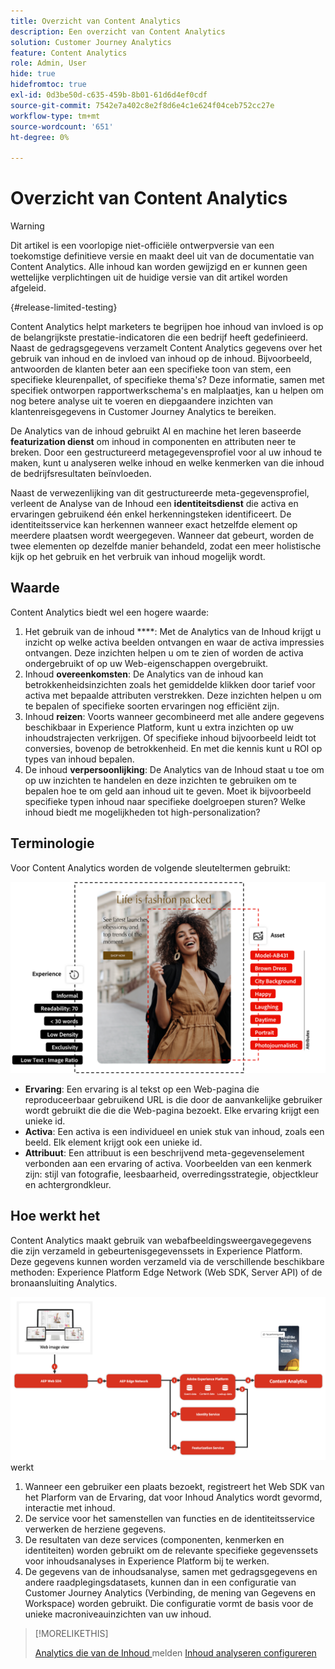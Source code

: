 ```yaml
---
title: Overzicht van Content Analytics
description: Een overzicht van Content Analytics
solution: Customer Journey Analytics
feature: Content Analytics
role: Admin, User
hide: true
hidefromtoc: true
exl-id: 0d3be50d-c635-459b-8b01-61d6d4ef0cdf
source-git-commit: 7542e7a402c8e2f8d6e4c1e624f04ceb752cc27e
workflow-type: tm+mt
source-wordcount: '651'
ht-degree: 0%

---
```


# Overzicht van Content Analytics

<!-- 
This is a placeholder article for upcoming Content Analytics documentation. Currently used to set up contextual help entries for developer working on onboarding UI and workspace UI 
-->

>[!WARNING]
>
>Dit artikel is een voorlopige niet-officiële ontwerpversie van een toekomstige definitieve versie en maakt deel uit van de documentatie van Content Analytics. Alle inhoud kan worden gewijzigd en er kunnen geen wettelijke verplichtingen uit de huidige versie van dit artikel worden afgeleid.
>

{#release-limited-testing}

Content Analytics helpt marketers te begrijpen hoe inhoud van invloed is op de belangrijkste prestatie-indicatoren die een bedrijf heeft gedefinieerd. Naast de gedragsgegevens verzamelt Content Analytics gegevens over het gebruik van inhoud en de invloed van inhoud op de inhoud. Bijvoorbeeld, antwoorden de klanten beter aan een specifieke toon van stem, een specifieke kleurenpallet, of specifieke thema&#39;s? Deze informatie, samen met specifiek ontworpen rapportwerkschema&#39;s en malplaatjes, kan u helpen om nog betere analyse uit te voeren en diepgaandere inzichten van klantenreisgegevens in Customer Journey Analytics te bereiken.

De Analytics van de inhoud gebruikt AI en machine het leren baseerde **featurization dienst** om inhoud in componenten en attributen neer te breken. Door een gestructureerd metagegevensprofiel voor al uw inhoud te maken, kunt u analyseren welke inhoud en welke kenmerken van die inhoud de bedrijfsresultaten beïnvloeden.

Naast de verwezenlijking van dit gestructureerde meta-gegevensprofiel, verleent de Analyse van de Inhoud een **identiteitsdienst** die activa en ervaringen gebruikend één enkel herkenningsteken identificeert. De identiteitsservice kan herkennen wanneer exact hetzelfde element op meerdere plaatsen wordt weergegeven. Wanneer dat gebeurt, worden de twee elementen op dezelfde manier behandeld, zodat een meer holistische kijk op het gebruik en het verbruik van inhoud mogelijk wordt.

## Waarde

Content Analytics biedt wel een hogere waarde:

1. Het gebruik van de inhoud ****: Met de Analytics van de Inhoud krijgt u inzicht op welke activa beelden ontvangen en waar de activa impressies ontvangen. Deze inzichten helpen u om te zien of worden de activa ondergebruikt of op uw Web-eigenschappen overgebruikt.
1. Inhoud **overeenkomsten**: De Analytics van de inhoud kan betrokkenheidsinzichten zoals het gemiddelde klikken door tarief voor activa met bepaalde attributen verstrekken. Deze inzichten helpen u om te bepalen of specifieke soorten ervaringen nog efficiënt zijn.
1. Inhoud **reizen**: Voorts wanneer gecombineerd met alle andere gegevens beschikbaar in Experience Platform, kunt u extra inzichten op uw inhoudstrajecten verkrijgen. Of specifieke inhoud bijvoorbeeld leidt tot conversies, bovenop de betrokkenheid. En met die kennis kunt u ROI op types van inhoud bepalen.
1. De inhoud **verpersoonlijking**: De Analytics van de Inhoud staat u toe om op uw inzichten te handelen en deze inzichten te gebruiken om te bepalen hoe te om geld aan inhoud uit te geven. Moet ik bijvoorbeeld specifieke typen inhoud naar specifieke doelgroepen sturen? Welke inhoud biedt me mogelijkheden tot high-personalization?

## Terminologie

Voor Content Analytics worden de volgende sleuteltermen gebruikt:

![ Assets en ervaringen ](/help/content-analytics/assets//content-analytics-experience-asset.png)

* **Ervaring**: Een ervaring is al tekst op een Web-pagina die reproduceerbaar gebruikend URL is die door de aanvankelijke gebruiker wordt gebruikt die die die Web-pagina bezoekt. Elke ervaring krijgt een unieke id.
* **Activa**: Een activa is een individueel en uniek stuk van inhoud, zoals een beeld. Elk element krijgt ook een unieke id.
* **Attribuut**: Een attribuut is een beschrijvend meta-gegevenselement verbonden aan een ervaring of activa. Voorbeelden van een kenmerk zijn: stijl van fotografie, leesbaarheid, overredingsstrategie, objectkleur en achtergrondkleur.

## Hoe werkt het

Content Analytics maakt gebruik van webafbeeldingsweergavegegevens die zijn verzameld in gebeurtenisgegevenssets in Experience Platform. Deze gegevens kunnen worden verzameld via de verschillende beschikbare methoden: Experience Platform Edge Network (Web SDK, Server API) of de bronaansluiting Analytics.

![ Analytics van de Inhoud - hoe het ](assets/how-it-works.png) werkt


1. Wanneer een gebruiker een plaats bezoekt, registreert het Web SDK van het Plarform van de Ervaring, dat voor Inhoud Analytics wordt gevormd, interactie met inhoud.
1. De service voor het samenstellen van functies en de identiteitsservice verwerken de herziene gegevens.
1. De resultaten van deze services (componenten, kenmerken en identiteiten) worden gebruikt om de relevante specifieke gegevenssets voor inhoudsanalyses in Experience Platform bij te werken.
1. De gegevens van de inhoudsanalyse, samen met gedragsgegevens en andere raadplegingsdatasets, kunnen dan in een configuratie van Customer Journey Analytics (Verbinding, de mening van Gegevens en Workspace) worden gebruikt. Die configuratie vormt de basis voor de unieke macroniveauinzichten van uw inhoud.

>[!MORELIKETHIS]
>
>[ Analytics die van de Inhoud ](report/report.md) melden
>[Inhoud analyseren configureren ](config/configuration.md)
